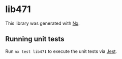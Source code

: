 # lib471

This library was generated with [Nx](https://nx.dev).


## Running unit tests

Run `nx test lib471` to execute the unit tests via [Jest](https://jestjs.io).


